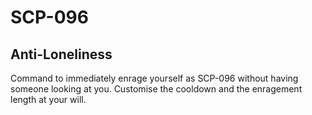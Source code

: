 # SCP-096
## Anti-Loneliness
Command to immediately enrage yourself as SCP-096 without having someone looking at you.
Customise the cooldown and the enragement length at your will.

